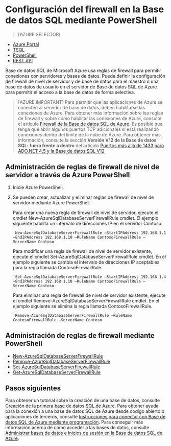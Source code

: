 <properties
	pageTitle="Configuración del firewall | Microsoft Azure"
	description="Aprenda a configurar el firewall para direcciones IP que obtengan acceso a bases de datos SQL de Azure."
	services="sql-database"
	documentationCenter=""
	authors="BYHAM"
	manager="jeffreyg"
	editor=""/>


<tags
	ms.service="sql-database"
	ms.workload="data-management"
	ms.tgt_pltfrm="na"
	ms.devlang="dotnet"
	ms.topic="article" 
	ms.date="02/04/2016"
	ms.author="rickbyh"/>


# Configuración del firewall en la Base de datos SQL mediante PowerShell


> [AZURE.SELECTOR]
- [Azure Portal](sql-database-configure-firewall-settings.md)
- [TSQL](sql-database-configure-firewall-settings-tsql.md)
- [PowerShell](sql-database-configure-firewall-settings-powershell.md)
- [REST API](sql-database-configure-firewall-settings-rest.md)


Base de datos SQL de Microsoft Azure usa reglas de firewall para permitir conexiones con servidores y bases de datos. Puede definir la configuración de firewall de nivel de servidor y de base de datos para el maestro o una base de datos de usuario en el servidor de Base de datos SQL de Azure para permitir el acceso a la base de datos de forma selectiva.

> [AZURE.IMPORTANT] Para permitir que las aplicaciones de Azure se conecten al servidor de base de datos, deben habilitarse las conexiones de Azure. Para obtener más información sobre las reglas de firewall y sobre cómo habilitar las conexiones de Azure, consulte el artículo [Firewall de la Base de datos SQL de Azure](sql-database-firewall-configure.md). Es posible que tenga que abrir algunos puertos TCP adicionales si está realizando conexiones dentro del límite de la nube de Azure. Para obtener más información, consulte la sección **Versión V12 de la Base de datos SQL: fuera frente a dentro** del artículo [Puertos más allá de 1433 para ADO.NET 4.5 y la Base de datos SQL V12](sql-database-develop-direct-route-ports-adonet-v12.md)


## Administración de reglas de firewall de nivel de servidor a través de Azure PowerShell
1. Inicie Azure PowerShell.
2. Se pueden crear, actualizar y eliminar reglas de firewall de nivel de servidor mediante Azure PowerShell. 

	Para crear una nueva regla de firewall de nivel de servidor, ejecute el cmdlet New-AzureSqlDatabaseServerFirewallRule cmdlet. El ejemplo siguiente habilita un intervalo de direcciones IP en el servidor Contoso.
 
		New-AzureSqlDatabaseServerFirewallRule –StartIPAddress 192.168.1.1 –EndIPAddress 192.168.1.10 –RuleName ContosoFirewallRule –ServerName Contoso
 
	Para modificar una regla de firewall de nivel de servidor existente, ejecute el cmdlet Set-AzureSqlDatabaseServerFirewallRule cmdlet. En el ejemplo siguiente se cambia el intervalo de direcciones IP aceptables para la regla llamada ContosoFirewallRule.
 
		Set-AzureSqlDatabaseServerFirewallRule –StartIPAddress 192.168.1.4 –EndIPAddress 192.168.1.10 –RuleName ContosoFirewallRule –ServerName Contoso

	Para eliminar una regla de firewall de nivel de servidor existente, ejecute el cmdlet Remove-AzureSqlDatabaseServerFirewallRule cmdlet. En el ejemplo siguiente se elimina la regla llamada ContosoFirewallRule.

		Remove-AzureSqlDatabaseServerFirewallRule –RuleName ContosoFirewallRule –ServerName Contoso


## Administración de reglas de firewall mediante PowerShell

* [New-AzureSqlDatabaseServerFirewallRule](https://msdn.microsoft.com/library/azure/dn546724.aspx)
* [Remove-AzureSqlDatabaseServerFirewallRule](https://msdn.microsoft.com/library/azure/dn546727.aspx)
* [Set-AzureSqlDatabaseServerFirewallRule](https://msdn.microsoft.com/library/azure/dn546739.aspx)
* [Get-AzureSqlDatabaseServerFirewallRule](https://msdn.microsoft.com/library/azure/dn546731.aspx)
 
## Pasos siguientes

Para obtener un tutorial sobre la creación de una base de datos, consulte [Creación de la primera base de datos SQL de Azure](sql-database-get-started.md). Para obtener ayuda para la conexión a una base de datos SQL de Azure desde código abierto o aplicaciones de terceros, consulte [Instrucciones para conectar con Base de datos SQL de Azure mediante programación](https://msdn.microsoft.com/library/azure/ee336282.aspx). Para conseguir más información acerca de cómo acceder a las bases de datos, consulte [Administrar bases de datos e inicios de sesión en la Base de datos SQL de Azure](https://msdn.microsoft.com/library/azure/ee336235.aspx).

<!--Image references-->
[1]: ./media/sql-database-configure-firewall-settings/AzurePortalBrowseForFirewall.png
[2]: ./media/sql-database-configure-firewall-settings/AzurePortalFirewallSettings.png
<!--anchors-->

<!---HONumber=AcomDC_0211_2016-->